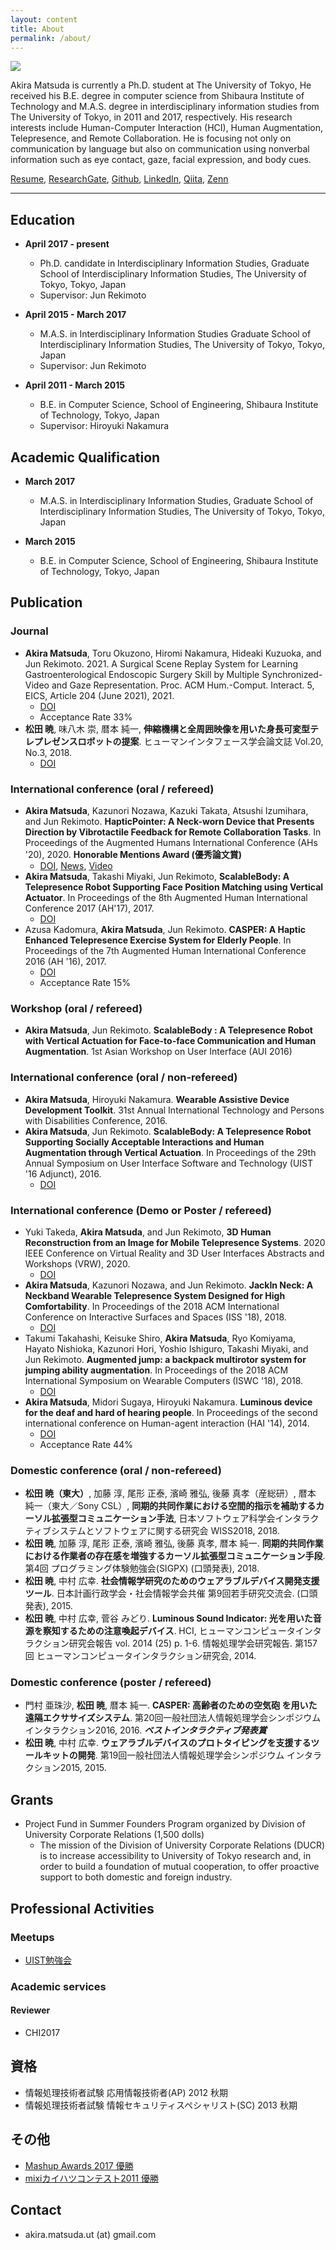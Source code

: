 ```yaml
---
layout: content
title: About
permalink: /about/
---
```


![](../assets/akira2.jpg)

Akira Matsuda is currently a Ph.D. student at The University of Tokyo, He received his B.E. degree in computer science from Shibaura Institute of Technology and M.A.S. degree in interdisciplinary information studies from The University of Tokyo, in 2011 and 2017, respectively. His research interests include Human-Computer Interaction (HCI), Human Augmentation, Telepresence, and Remote Collaboration. He is focusing not only on communication by language but also on communication using nonverbal information such as eye contact, gaze, facial expression, and body cues.

[Resume](../assets/akira_matsuda.pdf), [ResearchGate](https://www.researchgate.net/profile/Akira_Matsuda5), [Github](https://github.com/0x0c), [LinkedIn](https://www.linkedin.com/in/akira-matsuda-425181140/), [Qiita](https://qiita.com/0x0c@github), [Zenn](https://zenn.dev/0x0c)

<div class="github-card" data-github="0x0c" data-width="100%" data-height="150" data-theme="default"></div>
<script src="//cdn.jsdelivr.net/github-cards/latest/widget.js"></script>

----

## Education

- **April 2017 - present**
  - Ph.D. candidate in Interdisciplinary Information Studies, Graduate School of Interdisciplinary Information Studies, The University of Tokyo, Tokyo, Japan
  - Supervisor: Jun Rekimoto

- **April 2015 - March 2017**
  - M.A.S. in Interdisciplinary Information Studies Graduate School of Interdisciplinary Information Studies, The University of Tokyo, Tokyo, Japan
  - Supervisor: Jun Rekimoto

- **April 2011 - March 2015**
  - B.E. in Computer Science, School of Engineering, Shibaura Institute of Technology, Tokyo, Japan
  - Supervisor: Hiroyuki Nakamura

## Academic Qualification

- **March 2017**
  - M.A.S. in Interdisciplinary Information Studies, Graduate School of Interdisciplinary Information Studies, The University of Tokyo, Tokyo, Japan

- **March 2015**
  - B.E. in Computer Science, School of Engineering, Shibaura Institute of Technology, Tokyo, Japan

## Publication

### Journal
- **Akira Matsuda**, Toru Okuzono, Hiromi Nakamura, Hideaki Kuzuoka, and Jun Rekimoto. 2021. A Surgical Scene Replay System for Learning Gastroenterological Endoscopic Surgery Skill by Multiple Synchronized-Video and Gaze Representation. Proc. ACM Hum.-Comput. Interact. 5, EICS, Article 204 (June 2021), 2021.
  - [DOI](https://doi.org/10.1145/3461726)
  - Acceptance Rate 33%
- **松田 暁**, 味八木 崇, 暦本 純一, **伸縮機構と全周囲映像を用いた身長可変型テレプレゼンスロボットの提案**. ヒューマンインタフェース学会論文誌 Vol.20, No.3, 2018.
  - [DOI](https://doi.org/10.11184/his.20.3_289)

### International conference (oral / refereed)
- **Akira Matsuda**, Kazunori Nozawa, Kazuki Takata, Atsushi Izumihara, and Jun Rekimoto. **HapticPointer: A Neck-worn Device that Presents Direction by Vibrotactile Feedback for Remote Collaboration Tasks**. In Proceedings of the Augmented Humans International Conference (AHs '20), 2020. **Honorable Mentions Award (優秀論文賞)**
  - [DOI](https://doi.org/10.1145/3384657.3384777), [News](https://www.sonycsl.co.jp/news/10443/), [Video](https://www.youtube.com/watch?v=l0S0LTVj5h0&t=268s)
- **Akira Matsuda**, Takashi Miyaki, Jun Rekimoto, **ScalableBody: A Telepresence Robot Supporting Face Position Matching using Vertical Actuator**. In Proceedings of the 8th Augmented Human International Conference 2017 (AH'17), 2017.
  - [DOI](https://dl.acm.org/citation.cfm?id=3041182)
- Azusa Kadomura, **Akira Matsuda**, Jun Rekimoto. **CASPER: A Haptic Enhanced Telepresence Exercise System for Elderly People**. In Proceedings of the 7th Augmented Human International Conference 2016 (AH '16), 2017.
  - [DOI](http://dx.doi.org/10.1145/2875194.2875197)
  - Acceptance Rate 15%

### Workshop (oral / refereed)
- **Akira Matsuda**, Jun Rekimoto. **ScalableBody : A Telepresence Robot with Vertical Actuation for Face-to-face Communication and Human Augmentation**. 1st Asian Workshop on User Interface (AUI 2016)

### International conference (oral / non-refereed)
- **Akira Matsuda**, Hiroyuki Nakamura. **Wearable Assistive Device Development Toolkit**. 31st Annual International Technology and Persons with Disabilities Conference, 2016.
- **Akira Matsuda**, Jun Rekimoto. **ScalableBody: A Telepresence Robot Supporting Socially Acceptable Interactions and Human Augmentation through Vertical Actuation**. In Proceedings of the 29th Annual Symposium on User Interface Software and Technology (UIST '16 Adjunct), 2016.
  - [DOI](http://dx.doi.org/10.1145/2984751.2985718)

### International conference (Demo or Poster / refereed)
- Yuki Takeda, **Akira Matsuda**, and Jun Rekimoto, **3D Human Reconstruction from an Image for Mobile Telepresence Systems**. 2020 IEEE Conference on Virtual Reality and 3D User Interfaces Abstracts and Workshops (VRW), 2020.
  - [DOI](https://doi.org/10.1109/VRW50115.2020.00237)
- **Akira Matsuda**, Kazunori Nozawa, and Jun Rekimoto. **JackIn Neck: A Neckband Wearable Telepresence System Designed for High Comfortability**. In Proceedings of the 2018 ACM International Conference on Interactive Surfaces and Spaces (ISS '18), 2018.
  - [DOI](https://doi.org/10.1145/3279778.3279917)
- Takumi Takahashi, Keisuke Shiro, **Akira Matsuda**, Ryo Komiyama, Hayato Nishioka, Kazunori Hori, Yoshio Ishiguro, Takashi Miyaki, and Jun Rekimoto. **Augmented jump: a backpack multirotor system for jumping ability augmentation**. In Proceedings of the 2018 ACM International Symposium on Wearable Computers (ISWC '18), 2018.
  - [DOI](https://doi.org/10.1145/3267242.3267270)
- **Akira Matsuda**, Midori Sugaya, Hiroyuki Nakamura. **Luminous device for the deaf and hard of hearing people**. In Proceedings of the second international conference on Human-agent interaction (HAI '14), 2014.
  - [DOI](http://doi.acm.org/10.1145/2658861.2658922)
  - Acceptance Rate 44%

### Domestic conference (oral / non-refereed)
- **松田 暁（東大）**, 加藤 淳, 尾形 正泰, 濱崎 雅弘, 後藤 真孝（産総研）, 暦本 純一（東大／Sony CSL）, **同期的共同作業における空間的指示を補助するカーソル拡張型コミュニケーション手法**, 日本ソフトウェア科学会インタラクティブシステムとソフトウェアに関する研究会 WISS2018, 2018.
- **松田 暁**, 加藤 淳, 尾形 正泰, 濱崎 雅弘, 後藤 真孝, 暦本 純一. **同期的共同作業における作業者の存在感を増強するカーソル拡張型コミュニケーション手段**. 第4回 プログラミング体験勉強会(SIGPX) (口頭発表), 2018.
- **松田 暁**, 中村 広幸. **社会情報学研究のためのウェアラブルデバイス開発支援ツール**. 日本計画行政学会・社会情報学会共催 第9回若手研究交流会. (口頭発表), 2015.
- **松田 暁**, 中村 広幸, 菅谷 みどり. **Luminous Sound Indicator: 光を用いた音源を察知するための注意喚起デバイス**. HCI, ヒューマンコンピュータインタラクション研究会報告 vol. 2014 (25) p. 1-6. 情報処理学会研究報告. 第157回 ヒューマンコンピュータインタラクション研究会, 2014.

### Domestic conference (poster / refereed)
- 門村 亜珠沙, **松田 暁**, 暦本 純一. **CASPER: 高齢者のための空気砲 を用いた遠隔エクササイズシステム**. 第20回一般社団法人情報処理学会シンポジウム インタラクション2016, 2016. ***ベストインタラクティブ発表賞***
- **松田 暁**, 中村 広幸. **ウェアラブルデバイスのプロトタイピングを支援するツールキットの開発**. 第19回一般社団法人情報処理学会シンポジウム インタラクション2015, 2015.

## Grants
- Project Fund in Summer Founders Program organized by Division of University Corporate Relations (1,500 dolls)
  - The mission of the Division of University Corporate Relations (DUCR) is to increase accessibility to University of Tokyo research and, in order to build a foundation of mutual cooperation, to offer proactive support to both domestic and foreign industry.

## Professional Activities
### Meetups
- [UIST勉強会](http://uistudy.tokyo)

### Academic services
#### Reviewer
- CHI2017

## 資格
- 情報処理技術者試験 応用情報技術者(AP) 2012 秋期
- 情報処理技術者試験 情報セキュリティスペシャリスト(SC) 2013 秋期

## その他
- [Mashup Awards 2017 優勝](https://hacklog.jp/works/52199)
- [mixiカイハツコンテスト2011 優勝](http://everevo.com/event/492)

## Contact

- akira.matsuda.ut (at) gmail.com

